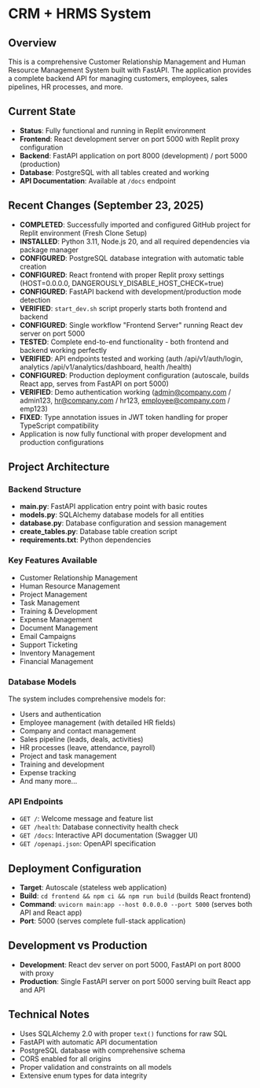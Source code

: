 # CRM + HRMS System

## Overview
This is a comprehensive Customer Relationship Management and Human Resource Management System built with FastAPI. The application provides a complete backend API for managing customers, employees, sales pipelines, HR processes, and more.

## Current State
- **Status**: Fully functional and running in Replit environment
- **Frontend**: React development server on port 5000 with Replit proxy configuration
- **Backend**: FastAPI application on port 8000 (development) / port 5000 (production)
- **Database**: PostgreSQL with all tables created and working
- **API Documentation**: Available at `/docs` endpoint

## Recent Changes (September 23, 2025)
- **COMPLETED**: Successfully imported and configured GitHub project for Replit environment (Fresh Clone Setup)
- **INSTALLED**: Python 3.11, Node.js 20, and all required dependencies via package manager
- **CONFIGURED**: PostgreSQL database integration with automatic table creation
- **CONFIGURED**: React frontend with proper Replit proxy settings (HOST=0.0.0.0, DANGEROUSLY_DISABLE_HOST_CHECK=true)
- **CONFIGURED**: FastAPI backend with development/production mode detection
- **VERIFIED**: `start_dev.sh` script properly starts both frontend and backend
- **CONFIGURED**: Single workflow "Frontend Server" running React dev server on port 5000
- **TESTED**: Complete end-to-end functionality - both frontend and backend working perfectly
- **VERIFIED**: API endpoints tested and working (auth /api/v1/auth/login, analytics /api/v1/analytics/dashboard, health /health)
- **CONFIGURED**: Production deployment configuration (autoscale, builds React app, serves from FastAPI on port 5000)
- **VERIFIED**: Demo authentication working (admin@company.com / admin123, hr@company.com / hr123, employee@company.com / emp123)
- **FIXED**: Type annotation issues in JWT token handling for proper TypeScript compatibility
- Application is now fully functional with proper development and production configurations

## Project Architecture

### Backend Structure
- **main.py**: FastAPI application entry point with basic routes
- **models.py**: SQLAlchemy database models for all entities
- **database.py**: Database configuration and session management
- **create_tables.py**: Database table creation script
- **requirements.txt**: Python dependencies

### Key Features Available
- Customer Relationship Management
- Human Resource Management
- Project Management
- Task Management
- Training & Development
- Expense Management
- Document Management
- Email Campaigns
- Support Ticketing
- Inventory Management
- Financial Management

### Database Models
The system includes comprehensive models for:
- Users and authentication
- Employee management (with detailed HR fields)
- Company and contact management
- Sales pipeline (leads, deals, activities)
- HR processes (leave, attendance, payroll)
- Project and task management
- Training and development
- Expense tracking
- And many more...

### API Endpoints
- `GET /`: Welcome message and feature list
- `GET /health`: Database connectivity health check
- `GET /docs`: Interactive API documentation (Swagger UI)
- `GET /openapi.json`: OpenAPI specification

## Deployment Configuration
- **Target**: Autoscale (stateless web application)
- **Build**: `cd frontend && npm ci && npm run build` (builds React frontend)
- **Command**: `uvicorn main:app --host 0.0.0.0 --port 5000` (serves both API and React app)
- **Port**: 5000 (serves complete full-stack application)

## Development vs Production
- **Development**: React dev server on port 5000, FastAPI on port 8000 with proxy
- **Production**: Single FastAPI server on port 5000 serving built React app and API

## Technical Notes
- Uses SQLAlchemy 2.0 with proper `text()` functions for raw SQL
- FastAPI with automatic API documentation
- PostgreSQL database with comprehensive schema
- CORS enabled for all origins
- Proper validation and constraints on all models
- Extensive enum types for data integrity